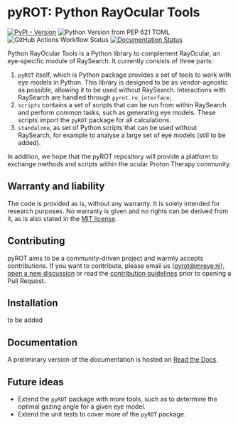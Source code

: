 # pyROT: Python RayOcular Tools

[![PyPI - Version](https://img.shields.io/pypi/v/rayocular-toolbox)](https://pypi.org/project/rayocular-toolbox)
![Python Version from PEP 621 TOML](https://img.shields.io/python/required-version-toml?tomlFilePath=https%3A%2F%2Fraw.githubusercontent.com%2FMREYE-LUMC%2FpyROT%2Fmain%2Fpyproject.toml)
![GitHub Actions Workflow Status](https://img.shields.io/github/actions/workflow/status/MREYE-LUMC/pyROT/ci.yml)
[![Documentation Status](https://readthedocs.org/projects/pyrot/badge/?version=latest)](https://pyrot.readthedocs.io/en/latest/?badge=latest)

Python RayOcular Tools is a Python library to complement RayOcular, an eye-specific module of RaySearch.
It currently consists of three parts:

1. `pyROT` itself, which is Python package provides a set of tools to work with eye models in Python. This library is designed to be as vendor-agnostic as possible, allowing it to be used without RaySearch. Interactions with RaySearch are handled through `pyrot.ro_interface`;
2. `scripts` contains a set of scripts that can be run from within RaySearch and perform common tasks, such as generating eye models. These scripts import the `pyROT` package for all calculations.
3. `standalone`, as set of Python scripts that can be used without RaySearch, for example to analyse a large set of eye models (still to be added).

In addition, we hope that the pyROT repository will provide a platform to exchange methods and scripts within the ocular Proton Therapy community.


## Warranty and liability

The code is provided as is, without any warranty. It is solely intended for research purposes. No warranty is given and
no rights can be derived from it, as is also stated in the [MIT license](LICENSE).


## Contributing

pyROT aims to be a community-driven project and warmly accepts contributions.
If you want to contribute, please email us (pyrot@mreye.nl), [open a new discussion](https://github.com/MREYE-LUMC/pyROT/discussions) or read the [contribution guidelines](CONTRIBUTING.md) prior to opening a Pull Request.

## Installation

to be added

## Documentation

A preliminary version of the documentation is hosted on [Read the Docs](https://pyrot.readthedocs.io/en/latest/).

## Future ideas

- Extend the `pyROT` package with more tools, such as to determine the optimal gazing angle for a given eye model.
- Extend the unit tests to cover more of the `pyROT` package.